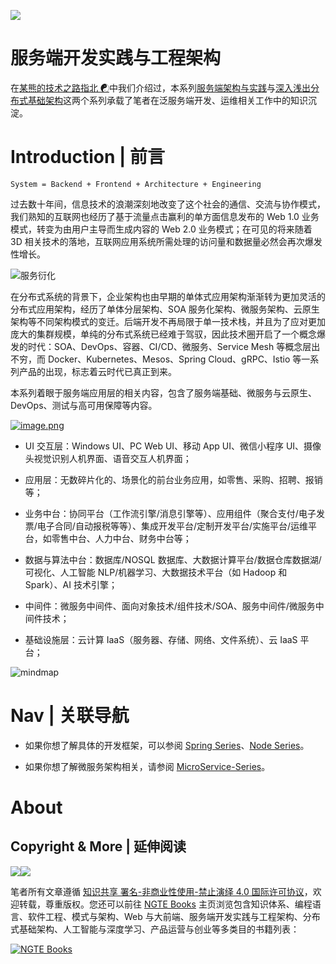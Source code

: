 ![](https://i.postimg.cc/4xhqKLQj/image.png)

# 服务端开发实践与工程架构

在[某熊的技术之路指北 ☯](https://github.com/wx-chevalier/Developer-Zero-To-Mastery)中我们介绍过，本系列[服务端架构与实践](https://github.com/wx-chevalier/Backend-Series)与[深入浅出分布式基础架构](https://github.com/wx-chevalier/Distributed-Infrastructure-Series)这两个系列承载了笔者在泛服务端开发、运维相关工作中的知识沉淀。

# Introduction | 前言

```
System = Backend + Frontend + Architecture + Engineering
```

过去数十年间，信息技术的浪潮深刻地改变了这个社会的通信、交流与协作模式，我们熟知的互联网也经历了基于流量点击赢利的单方面信息发布的 Web 1.0 业务模式，转变为由用户主导而生成内容的 Web 2.0 业务模式；在可见的将来随着 3D 相关技术的落地，互联网应用系统所需处理的访问量和数据量必然会再次爆发性增长。

![服务衍化](https://i.postimg.cc/YS9Y9xYy/image.png)

在分布式系统的背景下，企业架构也由早期的单体式应用架构渐渐转为更加灵活的分布式应用架构，经历了单体分层架构、SOA 服务化架构、微服务架构、云原生架构等不同架构模式的变迁。后端开发不再局限于单一技术栈，并且为了应对更加庞大的集群规模，单纯的分布式系统已经难于驾驭，因此技术圈开启了一个概念爆发的时代：SOA、DevOps、容器、CI/CD、微服务、Service Mesh 等概念层出不穷，而 Docker、Kubernetes、Mesos、Spring Cloud、gRPC、Istio 等一系列产品的出现，标志着云时代已真正到来。

本系列着眼于服务端应用层的相关内容，包含了服务端基础、微服务与云原生、DevOps、测试与高可用保障等内容。

[![image.png](https://i.postimg.cc/Y2vPQ05k/image.png)](https://postimg.cc/G91zCL3S)

- UI 交互层：Windows UI、PC Web UI、移动 App UI、微信小程序 UI、摄像头视觉识别人机界面、语音交互人机界面；

- 应用层：无数碎片化的、场景化的前台业务应用，如零售、采购、招聘、报销等；

- 业务中台：协同平台（工作流引擎/消息引擎等）、应用组件（聚合支付/电子发票/电子合同/自动报税等等）、集成开发平台/定制开发平台/实施平台/运维平台，如零售中台、人力中台、财务中台等；

- 数据与算法中台：数据库/NOSQL 数据库、大数据计算平台/数据仓库数据湖/可视化、人工智能 NLP/机器学习、大数据技术平台（如 Hadoop 和 Spark）、AI 技术引擎；

- 中间件：微服务中间件、面向对象技术/组件技术/SOA、服务中间件/微服务中间件技术；

- 基础设施层：云计算 IaaS（服务器、存储、网络、文件系统）、云 IaaS 平台；

![mindmap](https://i.postimg.cc/VvfCTYff/image.png)

# Nav | 关联导航

- 如果你想了解具体的开发框架，可以参阅 [Spring Series](https://wx-chevalier.github.io/Spring-Series/#/)、[Node Series](https://wx-chevalier.github.io/Node-Series/#/)。

- 如果你想了解微服务架构相关，请参阅 [MicroService-Series](https://github.com/wx-chevalier/MicroService-Series)。

# About

## Copyright & More | 延伸阅读

<img src="https://img.shields.io/badge/License-CC%20BY--NC--SA%204.0-lightgrey.svg"/><img src="https://parg.co/bDm" />

笔者所有文章遵循 [知识共享 署名-非商业性使用-禁止演绎 4.0 国际许可协议](https://creativecommons.org/licenses/by-nc-nd/4.0/deed.zh)，欢迎转载，尊重版权。您还可以前往 [NGTE Books](https://wx-chevalier.github.io/books/) 主页浏览包含知识体系、编程语言、软件工程、模式与架构、Web 与大前端、服务端开发实践与工程架构、分布式基础架构、人工智能与深度学习、产品运营与创业等多类目的书籍列表：

[![NGTE Books](https://s2.ax1x.com/2020/01/18/19uXtI.png)](https://wx-chevalier.github.io/books/)
